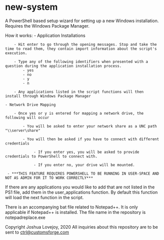 # new-system
A PowerShell based setup wizard for setting up a new Windows installation. Requires the Windows Package Manager.

How it works:
	- Application Installations
		
		- Hit enter to go through the opening messages. Stop and take the time to read them, they contain import information about the script's execution.
		
		- Type any of the following identifiers when presented with a question during the application installation process.
			- yes
			- no
			- y
			- n
		
		- Any applications listed in the script functions will then install through Windows Package Manager
	
	- Network Drive Mapping
		
		- Once yes or y is entered for mapping a network drive, the following will occur
			
			- You will be asked to enter your network share as a UNC path "\\server\share"
			
			- You will then be asked if you have to connect with different credentials
				 
				 - If you enter yes, you will be asked to provide credentials to PowerShell to connect with.
          			 
				 - If you enter no, your drive will be mounted.
         
	 - ***THIS FEATURE REQUIRES POWERSHELL TO BE RUNNING IN USER-SPACE AND NOT AS ADMIN FOR IT TO WORK CORRECTLY***
				
If there are any applications you would like to add that are not listed in the PS1 file, add them in the user_applications function. By default this function will load the next function in the script.

There is an accompanying bat file related to Notepad++. It is only applicable if Notepad++ is installed. The file name in the repository is notepadreplace.exe


Copyright Joshua Lovejoy, 2020
All inquiries about this repository are to be sent to ctrl@customsforge.com
